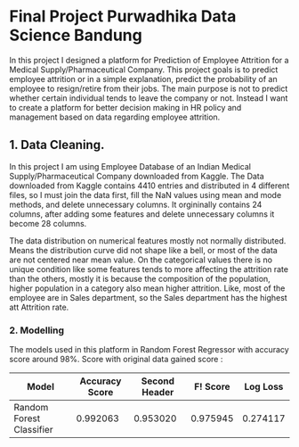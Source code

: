# Final Project Purwadhika Data Science Bandung

In this project I designed a platform for Prediction of Employee Attrition for a Medical Supply/Pharmaceutical Company.
This project goals is to predict employee attrition or in a simple explanation, predict the probability of an employee to resign/retire from their jobs. The main purpose is not to predict whether certain individual tends to leave the company or not. Instead I want to create a platform for better decision making in HR policy and management based on data regarding employee attrition.

## 1. Data Cleaning.

In this project I am using Employee Database of an Indian Medical Supply/Pharmaceutical Company downloaded from Kaggle. 
The Data downloaded from Kaggle contains 4410 entries and distributed in 4 different files, so I must join the data first, fill the NaN values using mean and mode methods, and delete unnecessary columns.
It orgininally contains 24 columns, after adding some features and delete unnecessary columns it become 28 columns. 

The data distribution on numerical features mostly not normally distributed. Means the distribution curve did not shape like a bell, or most of the data are not centered near mean value.
On the categorical values there is no unique condition like some features tends to more affecting the attrition rate than the others, mostly it is because the composition of the population, higher population in a category also mean higher attrition. Like, most of the employee are in Sales department, so the Sales department has the highest att
Attrition rate.

### 2. Modelling

The models used in this platform in Random Forest Regressor with accuracy score around 98%. Score with original data gained score :

Model | Accuracy Score | Second Header | F! Score | Log Loss
------------ | ------------ | ------------- | ------------- | -------------
Random Forest Classifier | 0.992063 | 0.953020 | 0.975945 | 0.274117	
